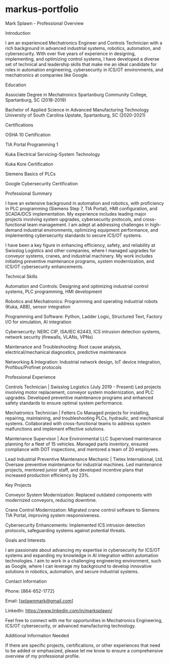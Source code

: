 # markus-portfolio

Mark Splawn - Professional Overview

Introduction

I am an experienced Mechatronics Engineer and Controls Technician with a rich background in advanced industrial systems, robotics, automation, and cybersecurity. With over five years of experience in designing, implementing, and optimizing control systems, I have developed a diverse set of technical and leadership skills that make me an ideal candidate for roles in automation engineering, cybersecurity in ICS/OT environments, and mechatronics at companies like Google.

Education

Associate Degree in Mechatronics Spartanburg Community College, Spartanburg, SC (2018-2019)

Bachelor of Applied Science in Advanced Manufacturing Technology University of South Carolina Upstate, Spartanburg, SC (2020-2021)

Certifications

OSHA 10 Certification

TIA Portal Programming 1

Kuka Electrical Servicing-System Technology

Kuka Kore Certification

Siemens Basics of PLCs

Google Cybersecurity Certification

Professional Summary

I have an extensive background in automation and robotics, with proficiency in PLC programming (Siemens Step 7, TIA Portal), HMI configuration, and SCADA/DCS implementation. My experience includes leading major projects involving system upgrades, cybersecurity protocols, and cross-functional team management. I am adept at addressing challenges in high-demand industrial environments, optimizing equipment performance, and implementing cybersecurity standards to secure ICS/OT systems.

I have been a key figure in enhancing efficiency, safety, and reliability at Swisslog Logistics and other companies, where I managed upgrades for conveyor systems, cranes, and industrial machinery. My work includes initiating preventive maintenance programs, system modernization, and ICS/OT cybersecurity enhancements.

Technical Skills

Automation and Controls: Designing and optimizing industrial control systems, PLC programming, HMI development

Robotics and Mechatronics: Programming and operating industrial robots (Kuka, ABB), sensor integration

Programming and Software: Python, Ladder Logic, Structured Text, Factory I/O for simulation, AI integration

Cybersecurity: NERC CIP, ISA/IEC 62443, ICS intrusion detection systems, network security (firewalls, VLANs, VPNs)

Maintenance and Troubleshooting: Root cause analysis, electrical/mechanical diagnostics, predictive maintenance

Networking & Integration: Industrial network design, IoT device integration, Profibus/Profinet protocols

Professional Experience

Controls Technician | Swisslog Logistics (July 2019 - Present) Led projects involving motor replacement, conveyor system modernization, and PLC upgrades. Developed preventive maintenance programs and enhanced safety standards to ensure optimal system performance.

Mechatronics Technician | Felters Co Managed projects for installing, repairing, maintaining, and troubleshooting PLCs, hydraulic, and mechanical systems. Collaborated with cross-functional teams to address system malfunctions and implement effective solutions.

Maintenance Supervisor | Ace Environmental LLC Supervised maintenance planning for a fleet of 15 vehicles. Managed parts inventory, ensured compliance with DOT inspections, and mentored a team of 20 employees.

Lead Industrial Preventive Maintenance Mechanic | Tietex International, Ltd. Oversaw preventive maintenance for industrial machines. Led maintenance projects, mentored junior staff, and developed incentive plans that increased production efficiency by 23%.

Key Projects

Conveyor System Modernization: Replaced outdated components with modernized conveyors, reducing downtime.

Crane Control Modernization: Migrated crane control software to Siemens TIA Portal, improving system responsiveness.

Cybersecurity Enhancements: Implemented ICS intrusion detection protocols, safeguarding systems against potential threats.

Goals and Interests

I am passionate about advancing my expertise in cybersecurity for ICS/OT systems and expanding my knowledge in AI integration within automation technologies. I aim to work in a challenging engineering environment, such as Google, where I can leverage my background to develop innovative solutions in robotics, automation, and secure industrial systems.

Contact Information

Phone: [864-652-1772]

Email: [splawnmark@gmail.com]

LinkedIn: https://www.linkedin.com/in/marksplawn/

Feel free to connect with me for opportunities in Mechatronics Engineering, ICS/OT cybersecurity, or advanced manufacturing technology.

Additional Information Needed

If there are specific projects, certifications, or other experiences that need to be added or emphasized, please let me know to ensure a comprehensive overview of my professional profile.

